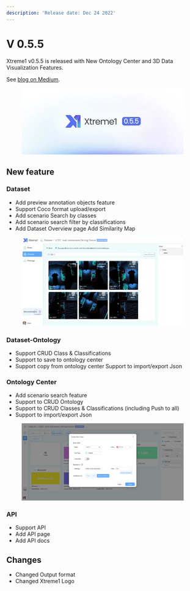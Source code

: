 ```yaml
---
description: 'Release date: Dec 24 2022'
---
```


# V 0.5.5

Xtreme1 v0.5.5 is released with New Ontology Center and 3D Data Visualization Features.

See [blog on Medium](https://medium.com/multisensory-data-training).

<figure><img src="../.gitbook/assets/image (7) (1) (1).png" alt=""><figcaption></figcaption></figure>

## New feature

### Dataset

* Add preview annotation objects feature&#x20;
* Support Coco format upload/export&#x20;
* Add scenario Search by classes&#x20;
* Add scenario search filter by classifications&#x20;
* Add Dataset Overview page Add Similarity Map

<figure><img src="../.gitbook/assets/image (4) (1).png" alt=""><figcaption></figcaption></figure>

### Dataset-Ontology

* Support CRUD Class & Classifications&#x20;
* Support to save to ontology center&#x20;
* Support copy from ontology center Support to import/export Json

### Ontology Center

* Add scenario search feature&#x20;
* Support to CRUD Ontology&#x20;
* Support to CRUD Classes & Classifications (including Push to all)&#x20;
* Support to import/export Json

<figure><img src="../.gitbook/assets/image (1) (2).png" alt=""><figcaption></figcaption></figure>

### API

* Support API&#x20;
* Add API page&#x20;
* Add API docs

## Changes

* Changed Output format
* Changed Xtreme1 Logo
